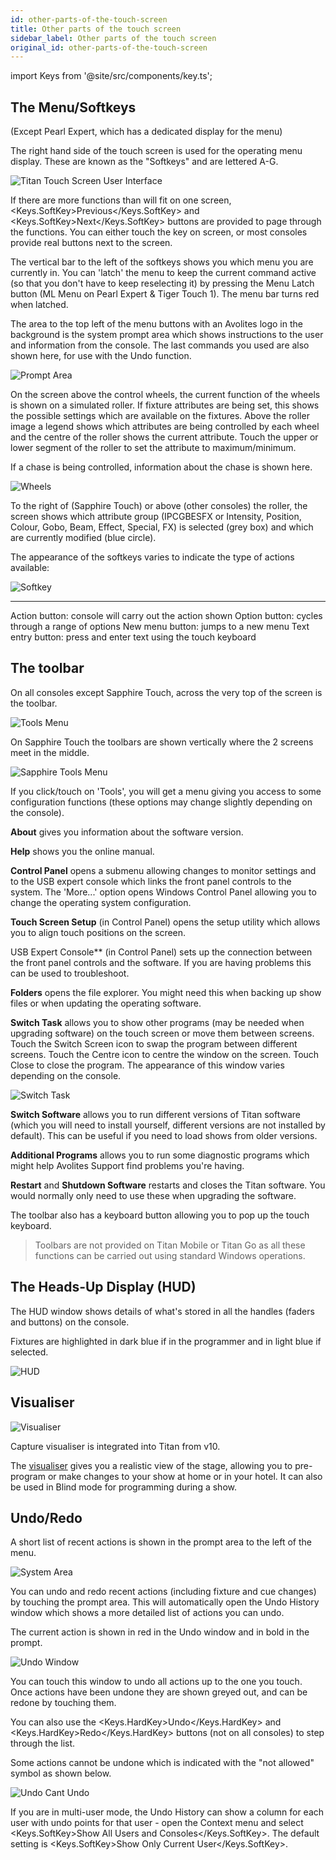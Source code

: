 ```yaml
---
id: other-parts-of-the-touch-screen
title: Other parts of the touch screen
sidebar_label: Other parts of the touch screen
original_id: other-parts-of-the-touch-screen
---
```


import Keys from '@site/src/components/key.ts';

The Menu/Softkeys
-----------------

(Except Pearl Expert, which has a dedicated display for the menu)

The right hand side of the touch screen is used for the operating menu
display. These are known as the "Softkeys" and are lettered A-G.

![Titan Touch Screen User Interface](/docs/images/Titan-Touch-Screen-User-Interface.png)

If there are more functions than will fit on one screen, <Keys.SoftKey>Previous</Keys.SoftKey>
and <Keys.SoftKey>Next</Keys.SoftKey> buttons are provided to page through the functions. You can
either touch the key on screen, or most consoles provide real buttons
next to the screen.

The vertical bar to the left of the softkeys shows you which menu you
are currently in. You can \'latch\' the menu to keep the current command
active (so that you don't have to keep reselecting it) by pressing the
Menu Latch button (ML Menu on Pearl Expert & Tiger Touch 1). The menu
bar turns red when latched.

The area to the top left of the menu buttons with an Avolites logo in
the background is the system prompt area which shows instructions to the
user and information from the console. The last commands you used are
also shown here, for use with the Undo function.

![Prompt Area](/docs/images/System-Area.png)

On the screen above the control wheels, the current function of the
wheels is shown on a simulated roller. If fixture attributes are being
set, this shows the possible settings which are available on the
fixtures. Above the roller image a legend shows which attributes are
being controlled by each wheel and the centre of the roller shows the
current attribute. Touch the upper or lower segment of the roller to set
the attribute to maximum/minimum.

If a chase is being controlled, information about the chase is shown
here.

![Wheels](/docs/images/Wheels-2.png)

To the right of (Sapphire Touch) or above (other consoles) the roller,
the screen shows which attribute group (IPCGBESFX or Intensity,
Position, Colour, Gobo, Beam, Effect, Special, FX) is selected (grey
box) and which are currently modified (blue circle).

The appearance of the softkeys varies to indicate the type of actions
available:

  ![Softkey](/docs/images/Softkey-Action.png)                                                                                             

----------------

  Action button: console will carry out the action shown                                     Option button: cycles through a range of options   New menu button: jumps to a new menu   Text entry button: press and enter text using the touch keyboard

The toolbar
-----------

On all consoles except Sapphire Touch, across the very top of the screen
is the toolbar.

![Tools Menu](/docs/images/Tools-Menu.png)

On Sapphire Touch the toolbars are shown vertically where the 2 screens
meet in the middle.

![Sapphire Tools Menu](/docs/images/Sapphire-Tools-Menu.png)

If you click/touch on \'Tools\', you will get a menu giving you access
to some configuration functions (these options may change slightly
depending on the console).

<strong>About</strong> gives you information about the software version.

<strong>Help</strong> shows you the online manual.

<strong>Control Panel</strong> opens a submenu allowing changes to monitor settings
and to the USB expert console which links the front panel controls to
the system. The \'More...\' option opens Windows Control Panel allowing
you to change the operating system configuration.

<strong>Touch Screen Setup</strong> (in Control Panel) opens the setup utility which
allows you to align touch positions on the screen.

USB Expert Console** (in Control Panel) sets up the connection between
the front panel controls and the software. If you are having problems
this can be used to troubleshoot.

<strong>Folders</strong> opens the file explorer. You might need this when backing up
show files or when updating the operating software.

<strong>Switch Task</strong> allows you to show other programs (may be needed when
upgrading software) on the touch screen or move them between screens.
Touch the Switch Screen icon to swap the program between different
screens. Touch the Centre icon to centre the window on the screen. Touch
Close to close the program. The appearance of this window varies
depending on the console.

![Switch Task](/docs/images/Switch-Task.png)

<strong>Switch Software</strong> allows you to run different versions of Titan
software (which you will need to install yourself, different versions
are not installed by default). This can be useful if you need to load
shows from older versions.

<strong>Additional Programs</strong> allows you to run some diagnostic programs which
might help Avolites Support find problems you're having.

<strong>Restart</strong> and <strong>Shutdown Software</strong> restarts and closes the Titan
software. You would normally only need to use these when upgrading the
software.

The toolbar also has a keyboard button allowing you to pop up the touch
keyboard.

> Toolbars are not provided on Titan Mobile or Titan Go as all these functions can be carried out using standard Windows operations.

The Heads-Up Display (HUD)
--------------------------

The HUD window shows details of what's stored in all the handles (faders
and buttons) on the console.

Fixtures are highlighted in dark blue if in the programmer and in light
blue if selected.

![HUD](/docs/images/HUD.png)

Visualiser
----------

![Visualiser](/docs/images/Capture-Visualiser-Workspace-Window.png)

Capture visualiser is integrated into Titan from v10.

The [visualiser](../capture-visualiser.md) gives you a realistic view of the stage, allowing you to
pre-program or make changes to your show at home or in your hotel. It
can also be used in Blind mode for programming during a show.

Undo/Redo
---------

A short list of recent actions is shown in the prompt area to the left
of the menu.

![System Area](/docs/images/System-Area.png)

You can undo and redo recent actions (including fixture and cue changes)
by touching the prompt area. This will automatically open the Undo
History window which shows a more detailed list of actions you can undo.

The current action is shown in red in the Undo window and in bold in the
prompt.

![Undo Window](/docs/images/Undo-Window.png)

You can touch this window to undo all actions up to the one you touch.
Once actions have been undone they are shown greyed out, and can be
redone by touching them.

You can also use the <Keys.HardKey>Undo</Keys.HardKey> and <Keys.HardKey>Redo</Keys.HardKey> buttons (not on all consoles)
to step through the list.

Some actions cannot be undone which is indicated with the "not allowed"
symbol as shown below.

![Undo Cant Undo](/docs/images/Undo-Cant-Undo.png)

If you are in multi-user mode, the Undo History can show a column for
each user with undo points for that user - open the Context menu and
select <Keys.SoftKey>Show All Users and Consoles</Keys.SoftKey>. The default setting is <Keys.SoftKey>Show
Only Current User</Keys.SoftKey>.
